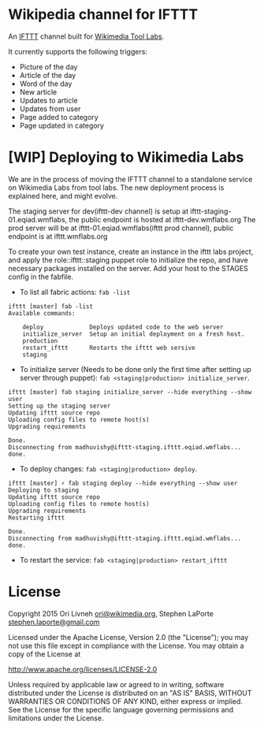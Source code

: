 # Wikipedia channel for IFTTT

An [IFTTT](https://ifttt.com/recipes) channel built for [Wikimedia Tool Labs](http://tools.wmflabs.org/).

It currently supports the following triggers:

 - Picture of the day
 - Article of the day
 - Word of the day
 - New article
 - Updates to article
 - Updates from user
 - Page added to category
 - Page updated in category

# [WIP] Deploying to Wikimedia Labs

We are in the process of moving the IFTTT channel to a standalone service on Wikimedia Labs from tool labs. The new deployment process is explained here, and might evolve.

The staging server for dev(ifttt-dev channel) is setup at ifttt-staging-01.eqiad.wmflabs, the public endpoint is hosted at ifttt-dev.wmflabs.org
The prod server will be at ifttt-01.eqiad.wmflabs(ifttt prod channel), public endpoint is at ifttt.wmflabs.org

To create your own test instance, create an instance in the ifttt labs project, and apply the role::ifttt::staging puppet role to initialize the repo, and have necessary packages installed on the server. Add your host to the STAGES config in the fabfile.

* To list all fabric actions: `fab -list`
```
ifttt [master] fab -list
Available commands:

    deploy             Deploys updated code to the web server
    initialize_server  Setup an initial deployment on a fresh host.
    production
    restart_ifttt      Restarts the ifttt web sersive
    staging
```

* To initialize server (Needs to be done only the first time after setting up server through puppet):
`fab <staging|production> initialize_server`.
```
ifttt [master] fab staging initialize_server --hide everything --show user
Setting up the staging server
Updating ifttt source repo
Uploading config files to remote host(s)
Upgrading requirements

Done.
Disconnecting from madhuvishy@ifttt-staging.ifttt.eqiad.wmflabs... done.
```

* To deploy changes: `fab <staging|production> deploy`.
```
ifttt [master] ⚡ fab staging deploy --hide everything --show user
Deploying to staging
Updating ifttt source repo
Uploading config files to remote host(s)
Upgrading requirements
Restarting ifttt

Done.
Disconnecting from madhuvishy@ifttt-staging.ifttt.eqiad.wmflabs... done.
```

* To restart the service: `fab <staging|production> restart_ifttt`


# License

Copyright 2015 Ori Livneh <ori@wikimedia.org>,
               Stephen LaPorte <stephen.laporte@gmail.com>

Licensed under the Apache License, Version 2.0 (the "License");
you may not use this file except in compliance with the License.
You may obtain a copy of the License at

  http://www.apache.org/licenses/LICENSE-2.0

Unless required by applicable law or agreed to in writing, software
distributed under the License is distributed on an "AS IS" BASIS,
WITHOUT WARRANTIES OR CONDITIONS OF ANY KIND, either express or implied.
See the License for the specific language governing permissions and
limitations under the License.
